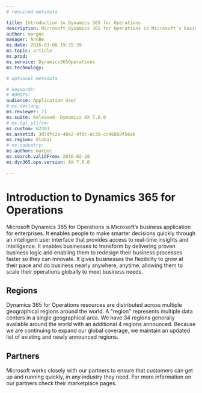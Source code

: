 ```yaml
---
# required metadata

title: Introduction to Dynamics 365 for Operations
description: Microsoft Dynamics 365 for Operations is Microsoft’s business application for enterprises. This page helps you learn and get start using the product. 
author: margoc
manager: AnnBe
ms.date: 2016-03-08 19:35:39
ms.topic: article
ms.prod: 
ms.service: Dynamics365Operations
ms.technology: 

# optional metadata

# keywords: 
# ROBOTS: 
audience: Application User
# ms.devlang: 
ms.reviewer: 71
ms.suite: Released- Dynamics AX 7.0.0
# ms.tgt_pltfrm: 
ms.custom: 62303
ms.assetid: 3d7dfc2a-4be2-4fdc-ac35-cc96868f56ab
ms.region: Global
# ms.industry: 
ms.author: margoc
ms.search.validFrom: 2016-02-28
ms.dyn365.ops.version: AX 7.0.0

---
```

# Introduction to Dynamics 365 for Operations

Microsoft Dynamics 365 for Operations is Microsoft’s business application for enterprises. It enables people to make smarter decisions quickly through an intelligent user interface that provides access to real-time insights and intelligence.  It enables businesses to transform by delivering proven business logic and enabling them to redesign their business processes faster so they can innovate. It gives businesses the flexibility to grow at their pace and do business nearly anywhere, anytime, allowing them to scale their operations globally to meet business needs. 

## Regions
Dynamics 365 for Operations resources are distributed across multiple geographical regions around the world. A "region" represents multiple data centers in a single geographical area. We have 34 regions generally available around the world with an additional 4 regions announced. Because we are continuing to expand our global coverage, we maintain an updated list of existing and newly announced regions.

## Partners
Microsoft works closely with our partners to ensure that customers can get up and running quickly, in any industry they need. For more information on our partners check their marketplace pages.

